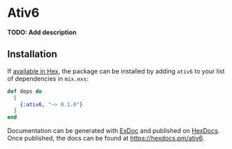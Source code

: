 # Ativ6

**TODO: Add description**

## Installation

If [available in Hex](https://hex.pm/docs/publish), the package can be installed
by adding `ativ6` to your list of dependencies in `mix.exs`:

```elixir
def deps do
  [
    {:ativ6, "~> 0.1.0"}
  ]
end
```

Documentation can be generated with [ExDoc](https://github.com/elixir-lang/ex_doc)
and published on [HexDocs](https://hexdocs.pm). Once published, the docs can
be found at <https://hexdocs.pm/ativ6>.

